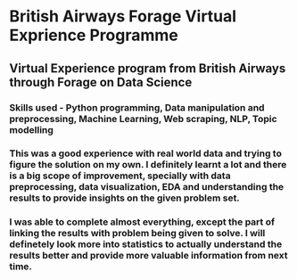 # British Airways Forage Virtual Exprience Programme

## Virtual Experience program from British Airways through Forage on Data Science
### Skills used - Python programming, Data manipulation and preprocessing, Machine Learning, Web scraping, NLP, Topic modelling
### This was a good experience with real world data and trying to figure the solution on my own. I definitely learnt a lot and there is a big scope of improvement, specially with data preprocessing, data visualization, EDA and understanding the results to provide insights on the given problem set.
### I was able to complete almost everything, except the part of linking the results with problem being given to solve. I will definetely look more into statistics to actually understand the results better and provide more valuable information from next time. 
